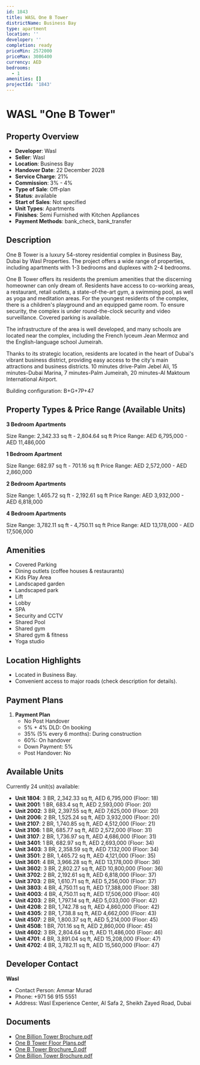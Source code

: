 ```yaml
---
id: 1843
title: WASL One B Tower
districtName: Business Bay
type: apartment
location: ''
developer: ''
completion: ready
priceMin: 2572000
priceMax: 3086400
currency: AED
bedrooms:
  - 1
amenities: []
projectId: '1843'
---
```


# WASL "One B Tower"

## Property Overview
- **Developer**: Wasl
- **Seller**: Wasl
- **Location**: Business Bay
- **Handover Date**: 22 December 2028
- **Service Charge**: 21%
- **Commission**: 3% - 4%
- **Type of Sale**: Off-plan
- **Status**: available
- **Start of Sales**: Not specified
- **Unit Types**: Apartments
- **Finishes**: Semi Furnished with Kitchen Appliances
- **Payment Methods**: bank_check, bank_transfer

## Description
One B Tower is a luxury 54-storey residential complex in Business Bay, Dubai by Wasl Properties. The project offers a wide range of properties, including apartments with 1-3 bedrooms and duplexes with 2-4 bedrooms. 

One B Tower offers its residents the premium amenities that the discerning homeowner can only dream of. Residents have access to co-working areas, a restaurant, retail outlets, a state-of-the-art gym, a swimming pool, as well as yoga and meditation areas. For the youngest residents of the complex, there is a children's playground and an equipped game room. To ensure security, the complex is under round-the-clock security and video surveillance. Covered parking is available.

The infrastructure of the area is well developed, and many schools are located near the complex, including the French lyceum Jean Mermoz and the English-language school Jumeirah.

Thanks to its strategic location, residents are located in the heart of Dubai's vibrant business district, providing easy access to the city's main attractions and business districts. 10 minutes drive-Palm Jebel Ali, 15 minutes-Dubai Marina, 7 minutes-Palm Jumeirah, 20 minutes-Al Maktoum International Airport.

Building configuration: B+G+7P+47

## Property Types & Price Range (Available Units)
**3 Bedroom Apartments**

Size Range: 2,342.33 sq ft - 2,804.64 sq ft
Price Range: AED 6,795,000 - AED 11,486,000

**1 Bedroom Apartment**

Size Range: 682.97 sq ft - 701.16 sq ft
Price Range: AED 2,572,000 - AED 2,860,000

**2 Bedroom Apartments**

Size Range: 1,465.72 sq ft - 2,192.61 sq ft
Price Range: AED 3,932,000 - AED 6,818,000

**4 Bedroom Apartments**

Size Range: 3,782.11 sq ft - 4,750.11 sq ft
Price Range: AED 13,178,000 - AED 17,506,000

## Amenities
- Covered Parking
- Dining outlets  (coffee houses & restaurants)
- Kids Play Area
- Landscaped garden
- Landscaped park
- Lift
- Lobby
- SPA
- Security and CCTV
- Shared Pool
- Shared gym
- Shared gym & fitness
- Yoga studio

## Location Highlights
- Located in Business Bay.
- Convenient access to major roads (check description for details).

## Payment Plans
1. **Payment Plan**
   - No Post Handover
   - 5% + 4% DLD: On booking
   - 35% (5% every 6 months): During construction
   - 60%: On handover
   - Down Payment: 5%
   - Post Handover: No

## Available Units
Currently 24 unit(s) available:
- **Unit 1804**: 3 BR, 2,342.33 sq ft, AED 6,795,000 (Floor: 18)
- **Unit 2001**: 1 BR, 683.4 sq ft, AED 2,593,000 (Floor: 20)
- **Unit 2002**: 3 BR, 2,397.55 sq ft, AED 7,625,000 (Floor: 20)
- **Unit 2006**: 2 BR, 1,525.24 sq ft, AED 3,932,000 (Floor: 20)
- **Unit 2107**: 2 BR, 1,740.85 sq ft, AED 4,512,000 (Floor: 21)
- **Unit 3106**: 1 BR, 685.77 sq ft, AED 2,572,000 (Floor: 31)
- **Unit 3107**: 2 BR, 1,736.97 sq ft, AED 4,686,000 (Floor: 31)
- **Unit 3401**: 1 BR, 682.97 sq ft, AED 2,693,000 (Floor: 34)
- **Unit 3403**: 3 BR, 2,358.59 sq ft, AED 7,132,000 (Floor: 34)
- **Unit 3501**: 2 BR, 1,465.72 sq ft, AED 4,121,000 (Floor: 35)
- **Unit 3601**: 4 BR, 3,966.28 sq ft, AED 13,178,000 (Floor: 36)
- **Unit 3602**: 3 BR, 2,802.27 sq ft, AED 10,800,000 (Floor: 36)
- **Unit 3702**: 2 BR, 2,192.61 sq ft, AED 6,818,000 (Floor: 37)
- **Unit 3703**: 2 BR, 1,610.71 sq ft, AED 5,256,000 (Floor: 37)
- **Unit 3803**: 4 BR, 4,750.11 sq ft, AED 17,388,000 (Floor: 38)
- **Unit 4003**: 4 BR, 4,750.11 sq ft, AED 17,506,000 (Floor: 40)
- **Unit 4203**: 2 BR, 1,797.14 sq ft, AED 5,033,000 (Floor: 42)
- **Unit 4208**: 2 BR, 1,742.78 sq ft, AED 4,860,000 (Floor: 42)
- **Unit 4305**: 2 BR, 1,738.8 sq ft, AED 4,662,000 (Floor: 43)
- **Unit 4507**: 2 BR, 1,800.37 sq ft, AED 5,214,000 (Floor: 45)
- **Unit 4508**: 1 BR, 701.16 sq ft, AED 2,860,000 (Floor: 45)
- **Unit 4602**: 3 BR, 2,804.64 sq ft, AED 11,486,000 (Floor: 46)
- **Unit 4701**: 4 BR, 3,891.04 sq ft, AED 15,208,000 (Floor: 47)
- **Unit 4702**: 4 BR, 3,782.11 sq ft, AED 15,560,000 (Floor: 47)

## Developer Contact
**Wasl**
- Contact Person: Ammar Murad
- Phone: +971 56 915 5551
- Address: Wasl Experience Center, Al Safa 2, Sheikh Zayed Road, Dubai

## Documents
- [One Billion Tower Brochure.pdf](https://cdn.geniemap.net/2024/05/09/3WEWI25n5p3fYvi2XwzThuVLEXqwIG2vFnQ8wuEu.pdf)
- [One B Tower Floor Plans.pdf](https://cdn.geniemap.net/2024/05/22/cTnq6f4dUEOuF0pr7RUDkMb0uRfM8hDUmSww14Hs.pdf)
- [One B Tower Brochure_0.pdf](https://cdn.geniemap.net/2024/05/22/CCgAIPHpuRkkqS2C8K64d3gELLUEiRSEIZOGU1pc.pdf)
- [One Billion Tower Brochure.pdf](https://cdn.geniemap.net/2024/05/09/3WEWI25n5p3fYvi2XwzThuVLEXqwIG2vFnQ8wuEu.pdf)
